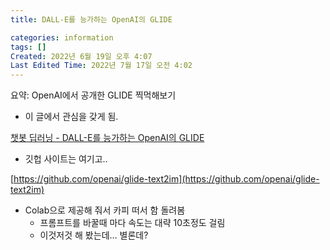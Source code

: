 ```yaml
---
title: DALL-E를 능가하는 OpenAI의 GLIDE

categories: information
tags: []
Created: 2022년 6월 19일 오후 4:07
Last Edited Time: 2022년 7월 17일 오전 4:02
---
```


요약:  OpenAI에서 공개한 GLIDE 찍먹해보기

- 이 글에서 관심을 갖게 됨.

[챗봇 딥러닝 - DALL-E를 능가하는 OpenAI의 GLIDE](http://aidev.co.kr/chatbotdeeplearning/11071)

- 깃헙 사이트는 여기고..

[https://github.com/openai/glide-text2im](https://github.com/openai/glide-text2im)

- Colab으로 제공해 줘서 카피 떠서 함 돌려봄
    - 프롬프트를 바꿀때 마다 속도는 대략 10초정도 걸림
    - 이것저것 해 봤는데… 별론데?